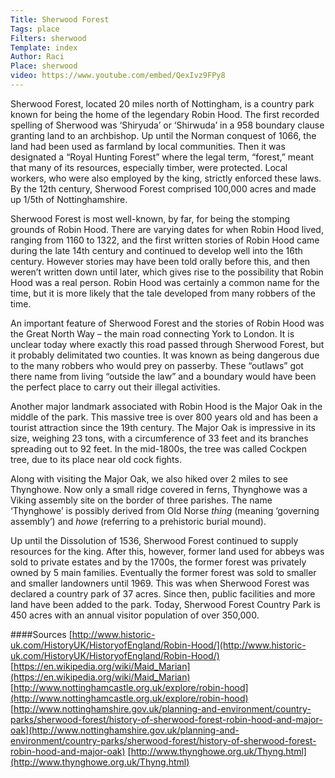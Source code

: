 ```yaml
---
Title: Sherwood Forest
Tags: place
Filters: sherwood
Template: index
Author: Raci
Place: sherwood
video: https://www.youtube.com/embed/QexIvz9FPy8
---
```


Sherwood Forest, located 20 miles north of Nottingham, is a country park known for being the home of the legendary Robin Hood.  The first recorded spelling of Sherwood was ‘Shiryuda’ or ‘Shirwuda’ in a 958 boundary clause granting land to an archbishop.  Up until the Norman conquest of 1066, the land had been used as farmland by local communities.  Then it was designated a “Royal Hunting Forest” where the legal term, “forest,” meant that many of its resources, especially timber, were protected.  Local workers, who were also employed by the king, strictly enforced these laws.  By the 12th century, Sherwood Forest comprised 100,000 acres and made up 1/5th of Nottinghamshire.  

Sherwood Forest is most well-known, by far, for being the stomping grounds of Robin Hood.  There are varying dates for when Robin Hood lived, ranging from 1160 to 1322, and the first written stories of Robin Hood came during the late 14th century and continued to develop well into the 16th century.  However stories may have been told orally before this, and then weren’t written down until later, which gives rise to the possibility that Robin Hood was a real person.  Robin Hood was certainly a common name for the time, but it is more likely that the tale developed from many robbers of the time.

An important feature of Sherwood Forest and the stories of Robin Hood was the Great North Way – the main road connecting York to London.  It is unclear today where exactly this road passed through Sherwood Forest, but it probably delimitated two counties.  It was known as being dangerous due to the many robbers who would prey on passerby.  These “outlaws” got there name from living “outside the law” and a boundary would have been the perfect place to carry out their illegal activities.

Another major landmark associated with Robin Hood is the Major Oak in the middle of the park.  This massive tree is over 800 years old and has been a tourist attraction since the 19th century.  The Major Oak is impressive in its size, weighing 23 tons, with a circumference of 33 feet and its branches spreading out to 92 feet.  In the mid-1800s, the tree was called Cockpen tree, due to its place near old cock fights. 

Along with visiting the Major Oak, we also hiked over 2 miles to see Thynghowe.  Now only a small ridge covered in ferns, Thynghowe was a Viking assembly site on the border of three parishes.  The name ‘Thynghowe’ is possibly derived from Old Norse _thing_ (meaning ‘governing assembly’) and _howe_ (referring to a prehistoric burial mound).

Up until the Dissolution of 1536, Sherwood Forest continued to supply resources for the king.  After this, however, former land used for abbeys was sold to private estates and by the 1700s, the former forest was privately owned by 5 main families.  Eventually the former forest was sold to smaller and smaller landowners until 1969.  This was when Sherwood Forest was declared a country park of 37 acres.  Since then, public facilities and more land have been added to the park.  Today, Sherwood Forest Country Park is 450 acres with an annual visitor population of over 350,000.

####Sources
[http://www.historic-uk.com/HistoryUK/HistoryofEngland/Robin-Hood/](http://www.historic-uk.com/HistoryUK/HistoryofEngland/Robin-Hood/)
[https://en.wikipedia.org/wiki/Maid_Marian](https://en.wikipedia.org/wiki/Maid_Marian)
[http://www.nottinghamcastle.org.uk/explore/robin-hood](http://www.nottinghamcastle.org.uk/explore/robin-hood)
[http://www.nottinghamshire.gov.uk/planning-and-environment/country-parks/sherwood-forest/history-of-sherwood-forest-robin-hood-and-major-oak](http://www.nottinghamshire.gov.uk/planning-and-environment/country-parks/sherwood-forest/history-of-sherwood-forest-robin-hood-and-major-oak)
[http://www.thynghowe.org.uk/Thyng.html](http://www.thynghowe.org.uk/Thyng.html)